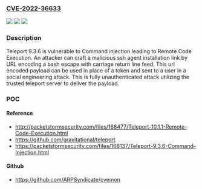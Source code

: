 ### [CVE-2022-36633](https://cve.mitre.org/cgi-bin/cvename.cgi?name=CVE-2022-36633)
![](https://img.shields.io/static/v1?label=Product&message=n%2Fa&color=blue)
![](https://img.shields.io/static/v1?label=Version&message=n%2Fa%20&color=brightgreen)
![](https://img.shields.io/static/v1?label=Vulnerability&message=n%2Fa&color=brightgreen)

### Description

Teleport 9.3.6 is vulnerable to Command injection leading to Remote Code Execution. An attacker can craft a malicious ssh agent installation link by URL encoding a bash escape with carriage return line feed. This url encoded payload can be used in place of a token and sent to a user in a social engineering attack. This is fully unauthenticated attack utilizing the trusted teleport server to deliver the payload.

### POC

#### Reference
- http://packetstormsecurity.com/files/168477/Teleport-10.1.1-Remote-Code-Execution.html
- https://github.com/gravitational/teleport
- https://packetstormsecurity.com/files/168137/Teleport-9.3.6-Command-Injection.html

#### Github
- https://github.com/ARPSyndicate/cvemon


